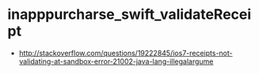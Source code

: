 # inapppurcharse_swift_validateReceipt

* http://stackoverflow.com/questions/19222845/ios7-receipts-not-validating-at-sandbox-error-21002-java-lang-illegalargume
